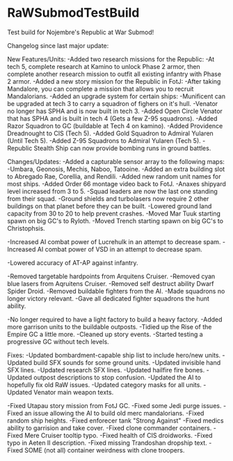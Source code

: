 # RaWSubmodTestBuild
 Test build for Nojembre's Republic at War Submod!
 
Changelog since last major update:

New Features/Units:
-Added two research missions for the Republic:
	-At tech 5, complete research at Kamino to unlock Phase 2 armor, then complete another research mission to outfit all existing infantry with Phase 2 armor.
-Added a new story mission for the Republic in FotJ:
	-After taking Mandalore, you can complete a mission that allows you to recruit Mandalorians.
-Added an upgrade system for certain ships:
	-Munificent can be upgraded at tech 3 to carry a squadron of fighers on it's hull.
-Venator no longer has SPHA and is now built in tech 3.
-Added Open Circle Venator that has SPHA and is built in tech 4  (Gets a few Z-95 squadrons).
-Added Razor Squadron to GC (buildable at Tech 4 on kamino).
-Added Providence Dreadnought to CIS (Tech 5).
-Added Gold Squadron to Admiral Yularen (Until Tech 5).
-Added Z-95 Squadrons to Admiral Yularen (Tech 5).
-Republic Stealth Ship can now provide bombing runs in ground battles.

Changes/Updates:
-Added a capturable sensor array to the following maps:
	-Umbara, Geonosis, Mechis, Naboo, Tatooine.
-Added an extra building slot to Abregado Rae, Corellia, and Rendili.
-Added new random unit names for most ships.
-Added Order 66 montage video back to FotJ.
-Anaxes shipyard level increased from 3 to 5.
-Squad leaders are now the last one standing from their squad.
-Ground shields and turbolasers now require 2 other buildings on that planet before they can be built.
-Lowered ground land capacity from 30 to 20 to help prevent crashes.
-Moved Mar Tuuk starting spawn on big GC's to Ryloth.
-Moved Trench starting spawn on big GC's to Christophsis.

-Increased AI combat power of Lucrehulk in an attempt to decrease spam.
-Increased AI combat power of VSD in an attempt to decrease spam.

-Lowered accuracy of AT-AP against infantry.

-Removed targetable hardpoints from Arquitens Cruiser.
-Removed cyan blue lasers from Aqruitens Cruiser.
-Removed self destruct ability Dwarf Spider Droid.
-Removed buildable fighters from the AI.
-Made squadrons no longer victory relevant.
-Gave all dedicated fighter squadrons the hunt ability.

-No longer required to have a light factory to build a heavy factory.
-Added more garrison units to the buildable outposts.
-Tidied up the Rise of the Empire GC a little more.
-Cleaned up story events.
-Started testing a progressive GC without tech levels.

Fixes:
-Updated bombardment-capable ship list to include hero/new units.
-Updated build SFX sounds for some ground units.
-Updated invisible hand SFX lines.
-Updated research SFX lines.
-Updated hailfire fire bones.
-Updated outpost descriptions to stop confusion.
-Updated the AI to hopefully fix old RaW issues.
-Updated category masks for all units.
-Updated Venator main weapon texts.

-Fixed Utapau story mission from FotJ GC.
-Fixed some Jedi purge issues.
-Fixed an issue allowing the AI to build old merc mandalorians.
-Fixed random ship heights.
-Fixed enforecer tank "Strong Against"
-Fixed medics ability to garrision and take cover.
-Fixed clone commander containers.
-Fixed Mere Cruiser tooltip typo.
-Fixed health of CIS droidworks.
-Fixed typo in Aeten II description.
-Fixed missing Trandoshan dropship text.
-Fixed SOME (not all) container weirdness with clone troopers.
